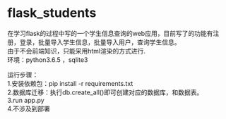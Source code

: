 # flask_students
在学习flask的过程中写的一个学生信息查询的web应用，目前写了的功能有注册，登录，批量导入学生信息，批量导入用户，查询学生信息。  
由于不会前端知识，只能采用html渲染的方式进行.  
环境：python3.6.5 ，sqlite3  

运行步骤：  
1.安装依赖包：pip install -r requirements.txt    
2.数据库迁移：执行db.create_all()即可创建对应的数据库，和数据表。    
3.run app.py    
4.不涉及到部署  
